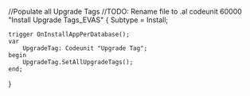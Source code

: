 //Populate all Upgrade Tags //TODO: Rename file to .al
codeunit 60000 "Install Upgrade Tags_EVAS"
{
    Subtype = Install;

    trigger OnInstallAppPerDatabase();
    var
        UpgradeTag: Codeunit "Upgrade Tag";
    begin
        UpgradeTag.SetAllUpgradeTags();
    end;
}